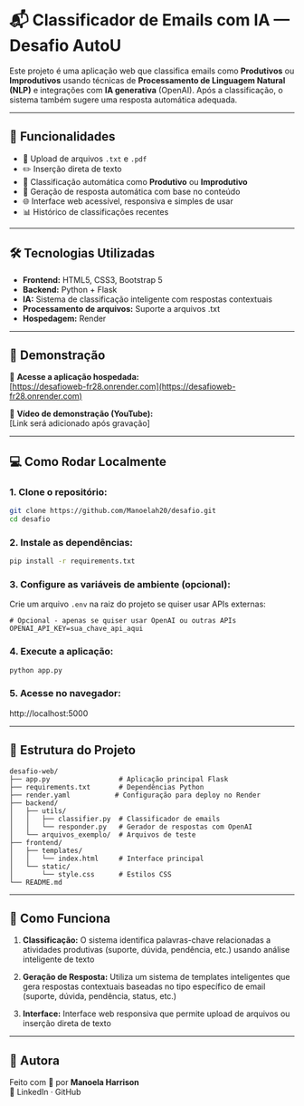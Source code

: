 # 📬 Classificador de Emails com IA — Desafio AutoU

Este projeto é uma aplicação web que classifica emails como **Produtivos** ou **Improdutivos** usando técnicas de **Processamento de Linguagem Natural (NLP)** e integrações com **IA generativa** (OpenAI). Após a classificação, o sistema também sugere uma resposta automática adequada.

---

## 🚀 Funcionalidades

- 📎 Upload de arquivos `.txt` e `.pdf`
- ✏️ Inserção direta de texto
- 🧠 Classificação automática como **Produtivo** ou **Improdutivo**
- 🤖 Geração de resposta automática com base no conteúdo
- 🌐 Interface web acessível, responsiva e simples de usar
- 📊 Histórico de classificações recentes

---

## 🛠 Tecnologias Utilizadas

- **Frontend:** HTML5, CSS3, Bootstrap 5
- **Backend:** Python + Flask
- **IA:** Sistema de classificação inteligente com respostas contextuais
- **Processamento de arquivos:** Suporte a arquivos .txt
- **Hospedagem:** Render

---

## 📸 Demonstração

🔗 **Acesse a aplicação hospedada:**  
[https://desafioweb-fr28.onrender.com](https://desafioweb-fr28.onrender.com)

🎥 **Vídeo de demonstração (YouTube):**  
[Link será adicionado após gravação]

---

## 💻 Como Rodar Localmente

### 1. Clone o repositório:
```bash
git clone https://github.com/Manoelah20/desafio.git
cd desafio
```

### 2. Instale as dependências:
```bash
pip install -r requirements.txt
```

### 3. Configure as variáveis de ambiente (opcional):
Crie um arquivo `.env` na raiz do projeto se quiser usar APIs externas:
```env
# Opcional - apenas se quiser usar OpenAI ou outras APIs
OPENAI_API_KEY=sua_chave_api_aqui
```

### 4. Execute a aplicação:
```bash
python app.py
```

### 5. Acesse no navegador:
http://localhost:5000

---

## 📁 Estrutura do Projeto

```
desafio-web/
├── app.py                 # Aplicação principal Flask
├── requirements.txt       # Dependências Python
├── render.yaml           # Configuração para deploy no Render
├── backend/
│   ├── utils/
│   │   ├── classifier.py  # Classificador de emails
│   │   └── responder.py   # Gerador de respostas com OpenAI
│   └── arquivos_exemplo/  # Arquivos de teste
├── frontend/
│   ├── templates/
│   │   └── index.html     # Interface principal
│   └── static/
│       └── style.css      # Estilos CSS
└── README.md
```

---

## 🧠 Como Funciona

1. **Classificação:** O sistema identifica palavras-chave relacionadas a atividades produtivas (suporte, dúvida, pendência, etc.) usando análise inteligente de texto

2. **Geração de Resposta:** Utiliza um sistema de templates inteligentes que gera respostas contextuais baseadas no tipo específico de email (suporte, dúvida, pendência, status, etc.)

3. **Interface:** Interface web responsiva que permite upload de arquivos ou inserção direta de texto

---

## 🤝 Autora

Feito com 💙 por **Manoela Harrison**  
📧 LinkedIn · GitHub